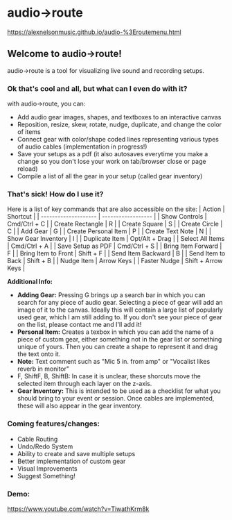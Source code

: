 # audio->route 
https://alexnelsonmusic.github.io/audio-%3Eroutemenu.html
## Welcome to audio->route!
audio->route is a tool for visualizing live sound and recording setups.
### Ok that's cool and all, but what can I even do with it?
with audio->route, you can:
- Add audio gear images, shapes, and textboxes to an interactive canvas
- Reposition, resize, skew, rotate, nudge, duplicate, and change the color of items
- Connect gear with color/shape coded lines representing various types of audio cables (implementation in progress!)
- Save your setups as a pdf (it also autosaves everytime you make a change so you don't lose your work on tab/browser close or page reload)
- Compile a list of all the gear in your setup (called gear inventory)
### That's sick! How do I use it?
Here is a list of key commands that are also accessible on the site:
| Action               | Shortcut           |
| -------------------- | ------------------ |
| Show Controls        | Cmd/Ctrl + C       |
| Create Rectangle     | R                  |
| Create Square        | S                  |
| Create Circle        | C                  |
| Add Gear             | G                  |
| Create Personal Item | P                  |
| Create Text Note     | N                  |
| Show Gear Inventory  | I                  |
| Duplicate Item       | Opt/Alt + Drag     |
| Select All Items     | Cmd/Ctrl + A       |
| Save Setup as PDF    | Cmd/Ctrl + S       |
| Bring Item Forward   | F                  |
| Bring Item to Front  | Shift + F          |
| Send Item Backward   | B                  |
| Send Item to Back    | Shift + B          |
| Nudge Item           | Arrow Keys         |
| Faster Nudge         | Shift + Arrow Keys |

**Additional Info:**
- **Adding Gear:** Pressing G brings up a search bar in which you can search for any piece of audio gear. Selecting a piece of gear will add an image of it to the canvas. Ideally this will contain a large list of popularly used gear, which I am still adding to. If you don't see your piece of gear on the list, please contact me and I'll add it!
- **Personal Item:** Creates a texbox in which you can add the name of a piece of custom gear, either something not in the gear list or something unique of yours. Then you can create a shape to represent it and drag the text onto it.
- **Note:** Text comment such as "Mic 5 in. from amp" or "Vocalist likes reverb in monitor"
- F, ShiftF, B, ShiftB: In case it is unclear, these shorcuts move the selected item through each layer on the z-axis.
- **Gear Inventory:** This is intended to be used as a checklist for what you should bring to your event or session. Once cables are implemented, these will also appear in the gear inventory.
### Coming features/changes:
- Cable Routing
- Undo/Redo System
- Ability to create and save multiple setups
- Better implementation of custom gear
- Visual Improvements
- Suggest Something!
### Demo:
https://www.youtube.com/watch?v=TiwathKrm8k
